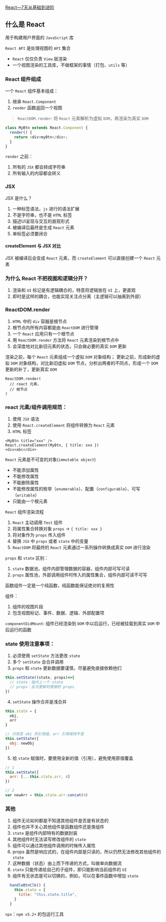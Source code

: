 [React—7天从基础到进阶](https://github.com/zonghua2016/advancedJS.git)

## 什么是 React
用于构建用户界面的 `JavaScript` 库

`React API` 是处理视图的 `API` 集合

- `React` 仅仅负责 `View` 层渲染
- 一个视图渲染的工具库，不做框架的事情（打包、`utils` 等）

### React 组件组成
一个 `React` 组件基本组成：
1. 继承 `React.Component`
2. `render` 函数返回一个视图

>`ReactDOM.render`: 将 `React` 元素解析为虚拟 `DOM`，再渲染为真实 `DOM`

```js
class MyBtn extends React.Component {
  render() {
    return <div>myBtn</div>;
  }
}
```

`render` 之前：
1. 所有的 `JSX` 都会转成字符串
2. 所有输入的内容都会转义

### JSX
JSX 是什么？
1. 一种标签语法，`js` 进行的语法扩展
2. 不是字符串，也不是 `HTML` 标签
3. 描述UI呈现与交互的直观形式
4. 被编译后最终是生成 `React` 元素
5. 单标签必须要闭合

#### createElement 与 JSX 对比
JSX 被编译后会变成 `React` 元素，而 `createElement` 可以直接创建一个 `React` 元素


### 为什么 React 不把视图和逻辑分开？
1. 渲染和 `UI` 标记是有逻辑耦合的，特意将逻辑放在 `UI` 上，更直观
2. 即时是这样的耦合，也能实现关注点分离（主逻辑可以抽离到外部）


### ReactDOM.render
1. `HTML` 中的 `div` 容器是根节点
2. 根节点内所有内容都是由 `ReactDOM` 进行管理
3. 一个 `React` 应用只有一个根节点
4. 用 `ReactDOM.render` 方法将 `React` 元素渲染到根节点中
5. 会深度地对比新旧元素的状态，只会做必要的真实 `DOM` 更新

渲染之前，每个 `React` 元素组成一个虚拟 `DOM` 对象结构；
更新之前，形成新的虚拟 `DOM` 对象结构，对比新旧虚拟 `DOM` 节点，分析出两者的不同点，形成一个 `DOM` 更新的补丁，更新真实 `DOM`

```JSX
ReactDOM.render(
  // react 元素，
  // 根节点
)
```

### react 元素/组件调用规范：
1. 使用 `JSX` 语法
2. 使用 `React.createElement` 将组件转换为 `React` 元素
3. `HTML` 标签
```JSX
<MyBtn title="xxx" />
React.createElement(MyBtn, { title: xxx })
<div>abc</div>
```

`React` 元素是不可变的对象(`immutable object`)
  - 不能添加属性
  - 不能修改属性
  - 不能删除属性
  - 不能修改属性的枚举（`enumerable`）、配置（`configurable`）、可写（`writable`）
  - 只能由一个根元素


`React` 组件渲染流程
1. `React` 主动调用 `Test` 组件
2. 将属性集合转换对象 `props` -> `{ title: xxx }`
3. 将对象作为 `props` 传入组件
4. 替换 `JSX` 中 `props` 或者 `state` 中的变量
5. `ReactDOM` 将最终的 `React` 元素通过一系列操作转换成真实 `DOM` 进行渲染


`props` 和 `state` 区别：
1. `state` 数据池，组件内部管理数据的容器，组件内部可写可读
2. `props` 属性池，外部调用组件时传入的属性集合，组件内部可读不可写

函数组件一定是一个纯函数，纯函数能保证绝对的复用性


组件：
1. 组件的视图片段
2. 包含视图标记、事件、数据、逻辑、外部配置项


`componentDidMount`: 组件已经渲染到 `DOM` 中以后运行，已经被挂载到真实 `DOM` 中后运行的函数

### state 使用注意事项：
1. 必须使用 `setState` 方法更改 `state`
2. 多个 `setState` 会合并调用
3. `props` 和 `state` 更新数据要谨慎，尽量避免直接依赖他们
```js
this.setState((state, props)=>{
  // state：指代上一个 state
  // props：此次更新时使用的 props
})
```
4. `setState` 操作合并是浅合并
```js
this.state = {
  obj,
  arr
}

// 只改变 obj 的引用值，arr 引用保持不变
this.setState({
  obj: newObj 
})
```
5. 给 `state` 赋值时，要使用全新的值（引用），避免使用原值覆盖
```js
// 1
this.setState({
  arr: [...this.state.arr, 4]
})

// 2
var newArr = this.state.arr.concat(4)
```


### 其他
1. 组件无论如何都是不知道其他组件是否是有状态的
2. 组件也并不关心其他组件是函数组件还是类组件
3. `state` 是组件内部特有的数据封装
4. 其他组件时无法读写修改组件的 `state`
5. 组件可以通过其他组件调用的时候传入属性
6. props 虽然是响应式的，在组件内部是只读的，所以仍然无法修改其他组件的 `state`
7. 这种数据（状态）由上而下传递的方式，叫做单向数据流
8. `state` 只能传递给自己的子组件，即只能影响当前组件的 `UI`
9. 组件有无状态是可以切换的，例如，可以在事件函数中增加 `state`
```js
  handleBtnClk() {
    this.state = {
      title: "this.state.title",
    }
  }
```

`npx`：`npm v5.2+` 的包运行工具